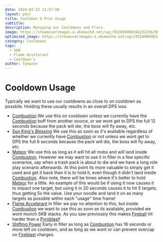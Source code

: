 ```yaml
---
date: 2024-02-22 11:57:00
layout: post
title: Cooldown & Proc Usage
subtitle:
description: Managing our Cooldowns and Procs
image: https://steamuserimages-a.akamaihd.net/ugc/932690098346232256/B0D04DCCB857C6095D544B4E66624BEFCA511D1A/?imw=5000&imh=5000&ima=fit&impolicy=Letterbox&imcolor=%23000000&letterbox=false
optimized_image: https://steamuserimages-a.akamaihd.net/ugc/932690098346232256/B0D04DCCB857C6095D544B4E66624BEFCA511D1A/?imw=5000&imh=5000&ima=fit&impolicy=Letterbox&imcolor=%23000000&letterbox=false
category: Cooldowns
tags:
  - SKB
  - Flame Accelerant
  - Cooldown's
author: Tymazen
---
```

# Cooldown Usage

Typically we want to use our cooldowns as close to on cooldown as possbile. Holding these usually results in an overall DPS loss.
- [Combustion](https://www.wowhead.com/spell=190319/combustion) We use this on cooldown unless we currently have the [Combustion](https://www.wowhead.com/spell=190319/combustion) buff from another source, or we wont get to DPS the full 12 seconds because the pack will die, the boss will fly away, etc.
- [Sun King's Blessing](https://www.wowhead.com/spell=383886/sun-kings-blessing) We use this as soon as it's available regardless of whether we currently have [Combustion](https://www.wowhead.com/spell=190319/combustion) or not unless we wont get to DPS the full 6 seconds because the pack will die, the boss will fly away, etc.
- [Meteor](https://www.wowhead.com/spell=153561/meteor) We use this as long as it will hit all mobs and will land inside [Combustion](https://www.wowhead.com/spell=190319/combustion). However we may want to use it in filler in a few specific scenarios, say when a trash pack is about to die and we have a long role play scenario afterwards. At this point its more valuable to simply get it used and get it back than it is to hold it, even though it didn't land inside [Combustion](https://www.wowhead.com/spell=190319/combustion). Also note, there will be times where it's better to hold [Meteor](https://www.wowhead.com/spell=153561/meteor) for a little. An example of this would be if using it now causes it to impact one target, but using it in 20 seconds causes it to hit 5 targets, thus getting 5x the value. Use your noodle and land it on as many targets as possible within each "usage" time frame!
- [Flame Accelerant](https://www.wowhead.com/spell=203275/flame-accelerant) In filler we pay no attention to this, but inside [Combustion](https://www.wowhead.com/spell=190319/combustion) we want to use this as soon as its available, provided we wont munch SKB stacks. As you saw previously this makes [Fireball](https://www.wowhead.com/spell=133/fireball) hit harder than a [Pyroblast](https://www.wowhead.com/spell=11366/pyroblast)!
- [Shifting Power](https://www.wowhead.com/spell=382440/shifting-power) Early in filler as long as [Combustion](https://www.wowhead.com/spell=190319/combustion) has 16 seconds or more left on cooldown, and as long as we wont or can prevent overcap on [Fireblast](https://www.wowhead.com/spell=108853/fire-blast) charges.

